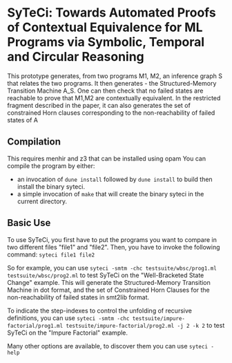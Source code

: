 # SyTeCi: Towards Automated Proofs of Contextual Equivalence for ML Programs via Symbolic, Temporal and Circular Reasoning

This prototype generates, from two programs M1, M2, an inference graph S that relates the two programs.
It then generates - the Structured-Memory Transition Machine A_S.
One can then check that no failed states are reachable to prove that M1,M2 are contextually equivalent.
In the restricted fragment described in the paper, it can also generates the set of constrained Horn clauses corresponding to the non-reachability of failed states of A


## Compilation

This requires menhir and z3 that can be installed using opam
You can compile the program by either:
- an invocation of `dune install` followed by `dune install` to build then install the binary syteci.
- a simple invocation of `make` that will create the binary syteci in the current directory.

## Basic Use

To use SyTeCi, you first have to put the programs you want to compare in two different files "file1" and "file2".
Then, you have to invoke the following command:
`syteci file1 file2`

So for example, you can use
`syteci -smtm -chc testsuite/wbsc/prog1.ml testsuite/wbsc/prog2.ml`
to test SyTeCi on the "Well-Bracketed State Change" example.
This will generate the Structured-Memory Transition Machine in dot format, and the set of Constrained Horn Clauses for the non-reachability of failed states in smt2lib format.

To indicate the step-indexes to control the unfolding of recursive definitions, you can use
`syteci -smtm -chc testsuite/impure-factorial/prog1.ml testsuite/impure-factorial/prog2.ml -j 2 -k 2`
to test SyTeCi on the "Impure Factorial" example.

Many other options are available, to discover them you can use
`syteci -help`
